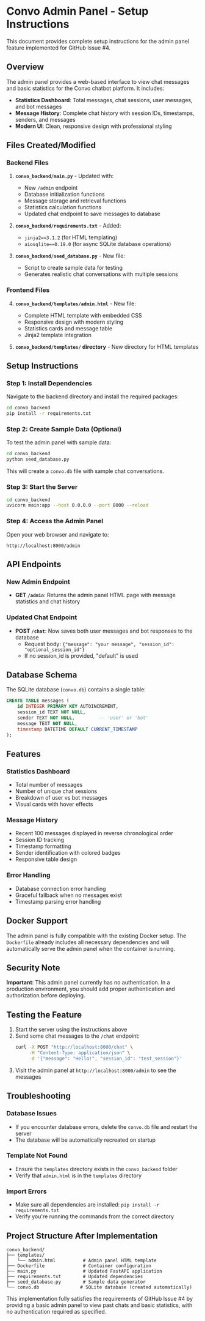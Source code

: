 # Convo Admin Panel - Setup Instructions

This document provides complete setup instructions for the admin panel feature implemented for GitHub Issue #4.

## Overview

The admin panel provides a web-based interface to view chat messages and basic statistics for the Convo chatbot platform. It includes:

- **Statistics Dashboard**: Total messages, chat sessions, user messages, and bot messages
- **Message History**: Complete chat history with session IDs, timestamps, senders, and messages
- **Modern UI**: Clean, responsive design with professional styling

## Files Created/Modified

### Backend Files

1. **`convo_backend/main.py`** - Updated with:
   - New `/admin` endpoint
   - Database initialization functions
   - Message storage and retrieval functions
   - Statistics calculation functions
   - Updated chat endpoint to save messages to database

2. **`convo_backend/requirements.txt`** - Added:
   - `jinja2==3.1.2` (for HTML templating)
   - `aiosqlite==0.19.0` (for async SQLite database operations)

3. **`convo_backend/seed_database.py`** - New file:
   - Script to create sample data for testing
   - Generates realistic chat conversations with multiple sessions

### Frontend Files

4. **`convo_backend/templates/admin.html`** - New file:
   - Complete HTML template with embedded CSS
   - Responsive design with modern styling
   - Statistics cards and message table
   - Jinja2 template integration

5. **`convo_backend/templates/` directory** - New directory for HTML templates

## Setup Instructions

### Step 1: Install Dependencies

Navigate to the backend directory and install the required packages:

```bash
cd convo_backend
pip install -r requirements.txt
```

### Step 2: Create Sample Data (Optional)

To test the admin panel with sample data:

```bash
cd convo_backend
python seed_database.py
```

This will create a `convo.db` file with sample chat conversations.

### Step 3: Start the Server

```bash
cd convo_backend
uvicorn main:app --host 0.0.0.0 --port 8000 --reload
```

### Step 4: Access the Admin Panel

Open your web browser and navigate to:
```
http://localhost:8000/admin
```

## API Endpoints

### New Admin Endpoint

- **GET `/admin`**: Returns the admin panel HTML page with message statistics and chat history

### Updated Chat Endpoint

- **POST `/chat`**: Now saves both user messages and bot responses to the database
  - Request body: `{"message": "your message", "session_id": "optional_session_id"}`
  - If no session_id is provided, "default" is used

## Database Schema

The SQLite database (`convo.db`) contains a single table:

```sql
CREATE TABLE messages (
    id INTEGER PRIMARY KEY AUTOINCREMENT,
    session_id TEXT NOT NULL,
    sender TEXT NOT NULL,         -- 'user' or 'bot'
    message TEXT NOT NULL,
    timestamp DATETIME DEFAULT CURRENT_TIMESTAMP
);
```

## Features

### Statistics Dashboard
- Total number of messages
- Number of unique chat sessions
- Breakdown of user vs bot messages
- Visual cards with hover effects

### Message History
- Recent 100 messages displayed in reverse chronological order
- Session ID tracking
- Timestamp formatting
- Sender identification with colored badges
- Responsive table design

### Error Handling
- Database connection error handling
- Graceful fallback when no messages exist
- Timestamp parsing error handling

## Docker Support

The admin panel is fully compatible with the existing Docker setup. The `Dockerfile` already includes all necessary dependencies and will automatically serve the admin panel when the container is running.

## Security Note

**Important**: This admin panel currently has no authentication. In a production environment, you should add proper authentication and authorization before deploying.

## Testing the Feature

1. Start the server using the instructions above
2. Send some chat messages to the `/chat` endpoint:
   ```bash
   curl -X POST "http://localhost:8000/chat" \
        -H "Content-Type: application/json" \
        -d '{"message": "Hello!", "session_id": "test_session"}'
   ```
3. Visit the admin panel at `http://localhost:8000/admin` to see the messages

## Troubleshooting

### Database Issues
- If you encounter database errors, delete the `convo.db` file and restart the server
- The database will be automatically recreated on startup

### Template Not Found
- Ensure the `templates` directory exists in the `convo_backend` folder
- Verify that `admin.html` is in the `templates` directory

### Import Errors
- Make sure all dependencies are installed: `pip install -r requirements.txt`
- Verify you're running the commands from the correct directory

## Project Structure After Implementation

```
convo_backend/
├── templates/
│   └── admin.html          # Admin panel HTML template
├── Dockerfile              # Container configuration
├── main.py                 # Updated FastAPI application
├── requirements.txt        # Updated dependencies
├── seed_database.py        # Sample data generator
└── convo.db               # SQLite database (created automatically)
```

This implementation fully satisfies the requirements of GitHub Issue #4 by providing a basic admin panel to view past chats and basic statistics, with no authentication required as specified.

